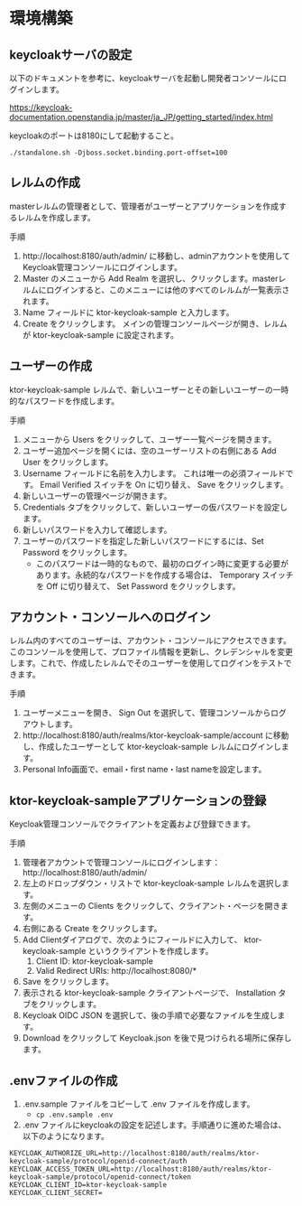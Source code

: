 # 環境構築

## keycloakサーバの設定

以下のドキュメントを参考に、keycloakサーバを起動し開発者コンソールにログインします。

https://keycloak-documentation.openstandia.jp/master/ja_JP/getting_started/index.html

keycloakのポートは8180にして起動すること。

```
./standalone.sh -Djboss.socket.binding.port-offset=100
```

## レルムの作成

masterレルムの管理者として、管理者がユーザーとアプリケーションを作成するレルムを作成します。

手順

1. http://localhost:8180/auth/admin/ に移動し、adminアカウントを使用してKeycloak管理コンソールにログインします。
2. Master のメニューから Add Realm を選択し、クリックします。masterレルムにログインすると、このメニューには他のすべてのレルムが一覧表示されます。
3. Name フィールドに ktor-keycloak-sample と入力します。
4. Create をクリックします。 メインの管理コンソールページが開き、レルムが ktor-keycloak-sample に設定されます。

## ユーザーの作成

ktor-keycloak-sample レルムで、新しいユーザーとその新しいユーザーの一時的なパスワードを作成します。

手順

1. メニューから Users をクリックして、ユーザー一覧ページを開きます。
2. ユーザー追加ページを開くには、空のユーザーリストの右側にある Add User をクリックします。
3. Username フィールドに名前を入力します。 これは唯一の必須フィールドです。 Email Verified スイッチを On に切り替え、 Save をクリックします。
4. 新しいユーザーの管理ページが開きます。
5. Credentials タブをクリックして、新しいユーザーの仮パスワードを設定します。
6. 新しいパスワードを入力して確認します。
7. ユーザーのパスワードを指定した新しいパスワードにするには、Set Password をクリックします。
    - このパスワードは一時的なもので、最初のログイン時に変更する必要があります。永続的なパスワードを作成する場合は、 Temporary スイッチを Off に切り替えて、 Set Password をクリックします。

## アカウント・コンソールへのログイン

レルム内のすべてのユーザーは、アカウント・コンソールにアクセスできます。このコンソールを使用して、プロファイル情報を更新し、クレデンシャルを変更します。これで、作成したレルムでそのユーザーを使用してログインをテストできます。

手順

1. ユーザーメニューを開き、 Sign Out を選択して、管理コンソールからログアウトします。
2. http://localhost:8180/auth/realms/ktor-keycloak-sample/account に移動し、作成したユーザーとして ktor-keycloak-sample レルムにログインします。
3. Personal Info画面で、email・first name・last nameを設定します。

## ktor-keycloak-sampleアプリケーションの登録

Keycloak管理コンソールでクライアントを定義および登録できます。

手順

1. 管理者アカウントで管理コンソールにログインします： http://localhost:8180/auth/admin/
2. 左上のドロップダウン・リストで ktor-keycloak-sample レルムを選択します。
3. 左側のメニューの Clients をクリックして、クライアント・ページを開きます。
4. 右側にある Create をクリックします。
5. Add Clientダイアログで、次のようにフィールドに入力して、 ktor-keycloak-sample というクライアントを作成します。
   1. Client ID: ktor-keycloak-sample
   2. Valid Redirect URIs: http://localhost:8080/*
6. Save をクリックします。
7. 表示される ktor-keycloak-sample クライアントページで、 Installation タブをクリックします。
8. Keycloak OIDC JSON を選択して、後の手順で必要なファイルを生成します。
9. Download をクリックして Keycloak.json を後で見つけられる場所に保存します。

## .envファイルの作成

1. .env.sample ファイルをコピーして .env ファイルを作成します。
   - `cp .env.sample .env`
2. .env ファイルにkeycloakの設定を記述します。手順通りに進めた場合は、以下のようになります。

```
KEYCLOAK_AUTHORIZE_URL=http://localhost:8180/auth/realms/ktor-keycloak-sample/protocol/openid-connect/auth
KEYCLOAK_ACCESS_TOKEN_URL=http://localhost:8180/auth/realms/ktor-keycloak-sample/protocol/openid-connect/token
KEYCLOAK_CLIENT_ID=ktor-keycloak-sample
KEYCLOAK_CLIENT_SECRET=
```
